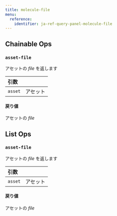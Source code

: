 ```yaml
---
title: molecule-file
menu:
  reference:
    identifier: ja-ref-query-panel-molecule-file
---
```


## Chainable Ops
<h3 id="asset-file"><code>asset-file</code></h3>

アセットの _file_ を返します

| 引数 |  |
| :--- | :--- |
| `asset` | アセット |

#### 戻り値
アセットの _file_

## List Ops
<h3 id="asset-file"><code>asset-file</code></h3>

アセットの _file_ を返します

| 引数 |  |
| :--- | :--- |
| `asset` | アセット |

#### 戻り値
アセットの _file_ 